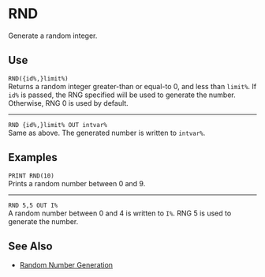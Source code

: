 # RND #
Generate a random integer.

## Use ##
`RND({id%,}limit%)`  
Returns a random integer greater-than or equal-to 0,
and less than `limit%`. If `id%` is passed, the RNG specified
will be used to generate the number. Otherwise, RNG 0 is used
by default.
- - -
`RND {id%,}limit% OUT intvar%`  
Same as above. The generated number is written to `intvar%`.

## Examples ##
`PRINT RND(10)`  
Prints a random number between 0 and 9.
- - -
`RND 5,5 OUT I%`  
A random number between 0 and 4 is written to `I%`.
RNG 5 is used to generate the number.

## See Also ##
- [Random Number Generation](/sysdoc/rand.md)
